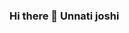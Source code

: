 ### Hi there 👋 Unnati joshi

<!--
**Unnati03032001/Unnati03032001** is a ✨ _special_ ✨ repository because its `README.md` (this file) appears on your GitHub profile.

Here are some ideas to get you started:
- 👀 I'm interested in Data science
- 🌱 I’m currently learning machine learning
     , Deep learning, cloud (Azure)
- 📫 How to reach me: 
-  Email id: 
   joshiunnati2001@gmail.com
-  LinkedIn id:
   https://www.linkedin.com/in/
   unnati-joshi--bia

